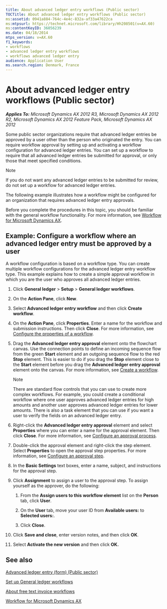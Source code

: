 ```yaml
---
title: About advanced ledger entry workflows (Public sector)
TOCTitle: About advanced ledger entry workflows (Public sector)
ms:assetid: 0941a884-764c-4e4c-832a-af33a47622ca
ms:mtpsurl: https://technet.microsoft.com/library/Hh208501(v=AX.60)
ms:contentKeyID: 36056239
ms.date: 04/18/2014
mtps_version: v=AX.60
f1_keywords:
- workflows
- advanced ledger entry workflows
- workflows advanced ledger entry
audience: Application User
ms.search.region: Denmark, France
---
```


# About advanced ledger entry workflows (Public sector) 


_**Applies To:** Microsoft Dynamics AX 2012 R3, Microsoft Dynamics AX 2012 R2, Microsoft Dynamics AX 2012 Feature Pack, Microsoft Dynamics AX 2012_

Some public sector organizations require that advanced ledger entries be approved by a user other than the person who originated the entry. You can require workflow approval by setting up and activating a workflow configuration for advanced ledger entries. You can set up a workflow to require that all advanced ledger entries be submitted for approval, or only those that meet specified conditions.


> [!NOTE]
> <P>If you do not want any advanced ledger entries to be submitted for review, do not set up a workflow for advanced ledger entries.</P>



The following example illustrates how a workflow might be configured for an organization that requires advanced ledger entry approvals.

Before you complete the procedures in this topic, you should be familiar with the general workflow functionality. For more information, see [Workflow for Microsoft Dynamics AX](workflow-for-microsoft-dynamics-ax.md).

## Example: Configure a workflow where an advanced ledger entry must be approved by a user

A workflow configuration is based on a workflow type. You can create multiple workflow configurations for the advanced ledger entry workflow type. This example explains how to create a simple approval workflow in which you are the user who approves all advanced ledger entries.

1.  Click **General ledger** \> **Setup** \> **General ledger workflows**.

2.  On the **Action Pane**, click **New**.

3.  Select **Advanced ledger entry workflow** and then click **Create workflow**.

4.  On the **Action Pane**, click **Properties**. Enter a name for the workflow and submission instructions. Then click **Close**. For more information, see [Configure the properties of a workflow](configure-the-properties-of-a-workflow.md).

5.  Drag the **Advanced ledger entry approval** element onto the flowchart canvas. Use the connection points to define an incoming sequence flow from the green **Start** element and an outgoing sequence flow to the red **Stop** element. This is easier to do if you drag the **Stop** element close to the **Start** element before you drag the **Advanced ledger entry approval** element onto the canvas. For more information, see [Create a workflow](create-a-workflow.md).
    

    > [!NOTE]
    > <P>There are standard flow controls that you can use to create more complex workflows. For example, you could create a conditional workflow where one user approves advanced ledger entries for high amounts and another user approves advanced ledger entries for lower amounts. There is also a task element that you can use if you want a user to verify the fields on an advanced ledger entry.</P>



6.  Right-click the **Advanced ledger entry approval** element and select **Properties** where you can enter a name for the approval element. Then click **Close**. For more information, see [Configure an approval process](configure-an-approval-process.md).

7.  Double-click the approval element and right-click the step element. Select **Properties** to open the approval step properties. For more information, see [Configure an approval step](configure-an-approval-step.md).

8.  In the **Basic Settings** text boxes, enter a name, subject, and instructions for the approval step.

9.  Click **Assignment** to assign a user to the approval step. To assign yourself as the approver, do the following:
    
    1.  From the **Assign users to this workflow element** list on the **Person** tab, click **User**.
    
    2.  On the **User** tab, move your user ID from **Available users:** to **Selected users:**.
    
    3.  Click **Close**.

10. Click **Save and close**, enter version notes, and then click **OK**.

11. Select **Activate the new version** and then click **OK.**

## See also

[Advanced ledger entry (form) (Public sector)](https://technet.microsoft.com/library/hh208579\(v=ax.60\))

[Set up General ledger workflows](set-up-general-ledger-workflows.md)

[About free text invoice workflows](about-free-text-invoice-workflows.md)

[Workflow for Microsoft Dynamics AX](workflow-for-microsoft-dynamics-ax.md)

  


